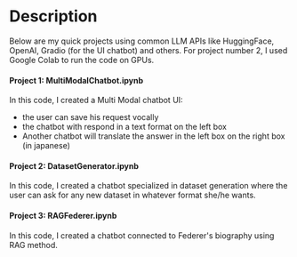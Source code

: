 # Description

Below are my quick projects using common LLM APIs like HuggingFace, OpenAI, Gradio (for the UI chatbot) and others. For project number 2, I used Google Colab to run the code on GPUs.

#### Project 1: MultiModalChatbot.ipynb

In this code, I created a Multi Modal chatbot UI:
  - the user can save his request vocally
  - the chatbot with respond in a text format on the left box
  - Another chatbot will translate the answer in the left box on the right box (in japanese)

#### Project 2: DatasetGenerator.ipynb

In this code, I created a chatbot specialized in dataset generation where the user can ask for any new dataset in whatever format she/he wants.

#### Project 3: RAGFederer.ipynb

In this code, I created a chatbot connected to Federer's biography using RAG method.
